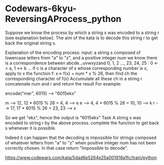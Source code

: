 # Codewars-6kyu-ReversingAProcess_python



Suppose we know the process by which a string s was encoded to a string r (see explanation below). The aim of the kata is to decode this string r to get back the original string s.

Explanation of the encoding process:
input: a string s composed of lowercase letters from "a" to "z", and a positive integer num
we know there is a correspondence between abcde...uvwxyzand 0, 1, 2 ..., 23, 24, 25 : 0 <-> a, 1 <-> b ...
if c is a character of s whose corresponding number is x, apply to x the function f: x-> f(x) = num * x % 26, then find ch the corresponding character of f(x)
Accumulate all these ch in a string r
concatenate num and r and return the result
For example:

encode("mer", 6015)  -->  "6015ekx"

m --> 12,   12 * 6015 % 26 = 4,    4  --> e
e --> 4,     4 * 6015 % 26 = 10,   10 --> k
r --> 17,   17 * 6015 % 26 = 23,   23 --> x

So we get "ekx", hence the output is "6015ekx"
Task
A string s was encoded to string r by the above process. complete the function to get back s whenever it is possible.

Indeed it can happen that the decoding is impossible for strings composed of whatever letters from "a" to "z" when positive integer num has not been correctly chosen. In that case return "Impossible to decode".





https://www.codewars.com/kata/5dad6e5264e25a001918a1fc/train/python






  
